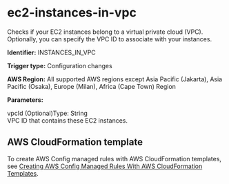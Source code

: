 # ec2\-instances\-in\-vpc<a name="ec2-instances-in-vpc"></a>

Checks if your EC2 instances belong to a virtual private cloud \(VPC\)\. Optionally, you can specify the VPC ID to associate with your instances\.

**Identifier:** INSTANCES\_IN\_VPC

**Trigger type:** Configuration changes

**AWS Region:** All supported AWS regions except Asia Pacific \(Jakarta\), Asia Pacific \(Osaka\), Europe \(Milan\), Africa \(Cape Town\) Region

**Parameters:**

vpcId \(Optional\)Type: String  
VPC ID that contains these EC2 instances\.

## AWS CloudFormation template<a name="w79aac11c32c17b9d353c15"></a>

To create AWS Config managed rules with AWS CloudFormation templates, see [Creating AWS Config Managed Rules With AWS CloudFormation Templates](aws-config-managed-rules-cloudformation-templates.md)\.